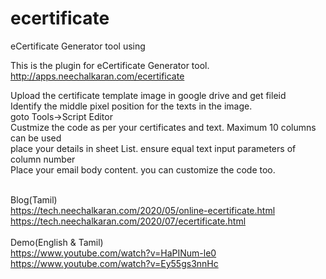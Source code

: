 # ecertificate
eCertificate Generator tool using

This is the plugin for eCertificate Generator tool. http://apps.neechalkaran.com/ecertificate


Upload the certificate template image in google drive and get fileid<br/>
Identify the middle pixel position for the texts in the image.<br/>
goto Tools->Script Editor<br/>
Custmize the code as per your certificates and text. Maximum 10 columns can be used<br/>
place your details in sheet List. ensure equal text input parameters of column number<br/>
Place your email body content. you can customize the code too.<br/><br/>

Blog(Tamil) <br/>
https://tech.neechalkaran.com/2020/05/online-ecertificate.html<br/>
https://tech.neechalkaran.com/2020/07/ecertificate.html <br/>
<br/>
Demo(English & Tamil)<br/>
https://www.youtube.com/watch?v=HaPINum-le0<br/>
https://www.youtube.com/watch?v=Ey55gs3nnHc <br/>
